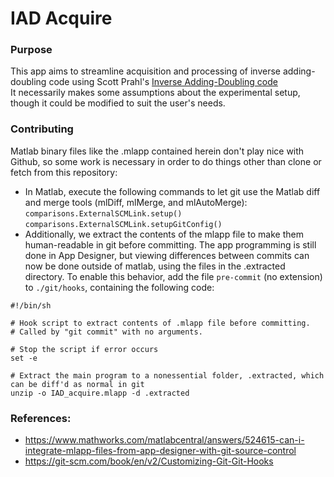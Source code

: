 # IAD Acquire
### Purpose
This app aims to streamline acquisition and processing of inverse adding-doubling code using Scott Prahl's [Inverse Adding-Doubling code](https://github.com/scottprahl)  
It necessarily makes some assumptions about the experimental setup, though it could be modified to suit the user's needs. 
### Contributing
Matlab binary files like the .mlapp contained herein don't play nice with Github, so some work is necessary in order to do things other than clone or fetch from this repository:  
* In Matlab, execute the following commands to let git use the Matlab diff and merge tools (mlDiff, mlMerge, and mlAutoMerge):  
    `comparisons.ExternalSCMLink.setup()`  
    `comparisons.ExternalSCMLink.setupGitConfig()`  
* Additionally, we extract the contents of the mlapp file to make them human-readable in git before committing. The app programming is still done in App Designer, but viewing differences
 between commits can now be done outside of matlab, using the files in the .extracted directory. To enable this behavior, add the file `pre-commit` (no extension) to `./git/hooks`,
 containing the following code:
```
#!/bin/sh

# Hook script to extract contents of .mlapp file before committing.
# Called by "git commit" with no arguments.

# Stop the script if error occurs
set -e

# Extract the main program to a nonessential folder, .extracted, which can be diff'd as normal in git
unzip -o IAD_acquire.mlapp -d .extracted
```
     
### References:
* https://www.mathworks.com/matlabcentral/answers/524615-can-i-integrate-mlapp-files-from-app-designer-with-git-source-control  
* https://git-scm.com/book/en/v2/Customizing-Git-Git-Hooks
